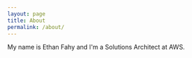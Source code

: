 ```yaml
---
layout: page
title: About
permalink: /about/
---
```


My name is Ethan Fahy and I'm a Solutions Architect at AWS.
